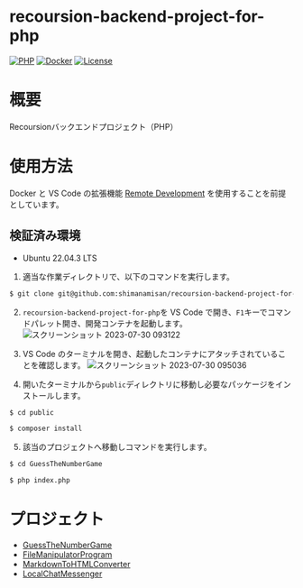 # recoursion-backend-project-for-php

[![PHP](https://img.shields.io/badge/PHP-8.2.8-red.svg)](https://www.php.net/downloads.php)
[![Docker](https://img.shields.io/badge/Docker-24.0.5-red.svg)](https://docs.docker.com/engine/release-notes/24.0/)
[![License](https://img.shields.io/badge/License-MIIT-blue.svg)](https://licenses.opensource.jp/MIT/MIT.html)

# 概要

Recoursionバックエンドプロジェクト（PHP）

# 使用方法

Docker と VS Code の拡張機能 [Remote Development](https://marketplace.visualstudio.com/items?itemName=ms-vscode-remote.vscode-remote-extensionpack) を使用することを前提としています。

## 検証済み環境

- Ubuntu 22.04.3 LTS

1. 適当な作業ディレクトリで、以下のコマンドを実行します。
```bash
$ git clone git@github.com:shimanamisan/recoursion-backend-project-for-php.git
```

2. `recoursion-backend-project-for-php`を VS Code で開き、`F1`キーでコマンドパレット開き、開発コンテナを起動します。
![スクリーンショット 2023-07-30 093122](https://github.com/shimanamisan/php-test-object/assets/49751604/8f2b59ca-8205-494d-9b47-dc385b03ccb0)

3. VS Code のターミナルを開き、起動したコンテナにアタッチされていることを確認します。
![スクリーンショット 2023-07-30 095036](https://github.com/shimanamisan/php-test-object/assets/49751604/401d5ef6-5fa0-4e2a-baf2-698f300c5124)

4. 開いたターミナルから`public`ディレクトリに移動し必要なパッケージをインストールします。
```bash
$ cd public

$ composer install
```

5. 該当のプロジェクトへ移動しコマンドを実行します。
```bash
$ cd GuessTheNumberGame

$ php index.php
```

# プロジェクト

- [GuessTheNumberGame](https://github.com/shimanamisan/recoursion-backend-project-for-php/tree/main/public/GuessTheNumberGame)
- [FileManipulatorProgram](https://github.com/shimanamisan/recoursion-backend-project-for-php/tree/main/public/FileManipulatorProgram)
- [MarkdownToHTMLConverter](https://github.com/shimanamisan/recoursion-backend-project-for-php/tree/main/public/MarkdownToHTMLConverter)
- [LocalChatMessenger](https://github.com/shimanamisan/recoursion-backend-project-for-php/tree/main/public/VideoCompressor/LocalChatMessenger)